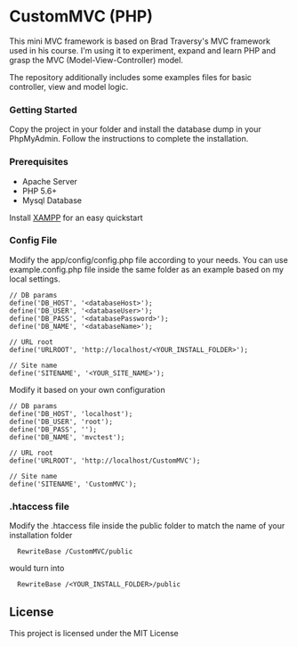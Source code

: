 # CustomMVC (PHP)

This mini MVC framework is based on Brad Traversy's MVC framework used in his course. I'm using it to experiment, expand and learn PHP and grasp the MVC (Model-View-Controller) model.

The repository additionally includes some examples files for basic controller, view and model logic.

### Getting Started

Copy the project in your folder and install the database dump in your PhpMyAdmin.
Follow the instructions to complete the installation.

### Prerequisites

* Apache Server
* PHP 5.6+
* Mysql Database

Install [XAMPP](https://www.apachefriends.org/it/index.html) for an easy quickstart

### Config File

Modify the app/config/config.php file according to your needs. You can use example.config.php file inside the same folder as an example based on my local settings.

```
// DB params
define('DB_HOST', '<databaseHost>');
define('DB_USER', '<databaseUser>');
define('DB_PASS', '<databasePassword>');
define('DB_NAME', '<databaseName>');

// URL root
define('URLROOT', 'http://localhost/<YOUR_INSTALL_FOLDER>');

// Site name
define('SITENAME', '<YOUR_SITE_NAME>');
```

Modify it based on your own configuration

```
// DB params
define('DB_HOST', 'localhost');
define('DB_USER', 'root');
define('DB_PASS', '');
define('DB_NAME', 'mvctest');

// URL root
define('URLROOT', 'http://localhost/CustomMVC');

// Site name
define('SITENAME', 'CustomMVC');
```

### .htaccess file

Modify the .htaccess file inside the public folder to match the name of your installation folder

```
  RewriteBase /CustomMVC/public
```

would turn into
```
  RewriteBase /<YOUR_INSTALL_FOLDER>/public
```

## License

This project is licensed under the MIT License
